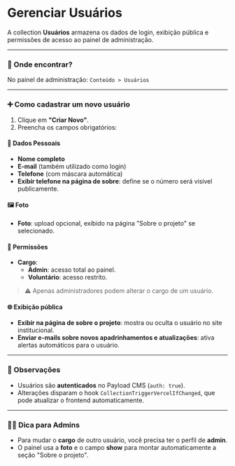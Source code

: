 # Gerenciar Usuários

A collection **Usuários** armazena os dados de login, exibição pública e permissões de acesso ao painel de administração.

---

### 📌 Onde encontrar?

No painel de administração: `Conteúdo > Usuários`


---

### ➕ Como cadastrar um novo usuário

1. Clique em **"Criar Novo"**.
2. Preencha os campos obrigatórios:

#### 👤 Dados Pessoais
- **Nome completo**
- **E-mail** (também utilizado como login)
- **Telefone** (com máscara automática)
- **Exibir telefone na página de sobre**: define se o número será visível publicamente.

#### 🖼️ Foto
- **Foto**: upload opcional, exibido na página "Sobre o projeto" se selecionado.

#### 🔐 Permissões
- **Cargo**:
  - **Admin**: acesso total ao painel.
  - **Voluntário**: acesso restrito.
> ⚠️ Apenas administradores podem alterar o cargo de um usuário.

#### 🌐 Exibição pública
- **Exibir na página de sobre o projeto**: mostra ou oculta o usuário no site institucional.
- **Enviar e-mails sobre novos apadrinhamentos e atualizações**: ativa alertas automáticos para o usuário.

---

### 🧠 Observações

- Usuários são **autenticados** no Payload CMS (`auth: true`).
- Alterações disparam o hook `CollectionTriggerVercelIfChanged`, que pode atualizar o frontend automaticamente.

---

### 🧑‍💻 Dica para Admins

- Para mudar o **cargo** de outro usuário, você precisa ter o perfil de **admin**.
- O painel usa a **foto** e o campo **show** para montar automaticamente a seção "Sobre o projeto".

